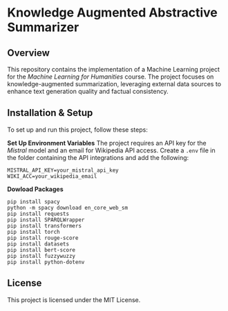 # Knowledge Augmented Abstractive Summarizer

## Overview
This repository contains the implementation of a Machine Learning project for the *Machine Learning for Humanities* course. The project focuses on knowledge-augmented summarization, leveraging external data sources to enhance text generation quality and factual consistency.

## Installation & Setup
To set up and run this project, follow these steps:

 **Set Up Environment Variables**
   The project requires an API key for the *Mistral* model and an email for Wikipedia API access. Create a `.env` file in the folder containing the API integrations and add the following:
   ```env
   MISTRAL_API_KEY=your_mistral_api_key
   WIKI_ACC=your_wikipedia_email
   ```
**Dowload Packages**
  ```
  pip install spacy
  python -m spacy download en_core_web_sm
  pip install requests
  pip install SPARQLWrapper
  pip install transformers
  pip install torch
  pip install rouge-score
  pip install datasets
  pip install bert-score
  pip install fuzzywuzzy
  pip install python-dotenv
  ```
## License
This project is licensed under the MIT License.



